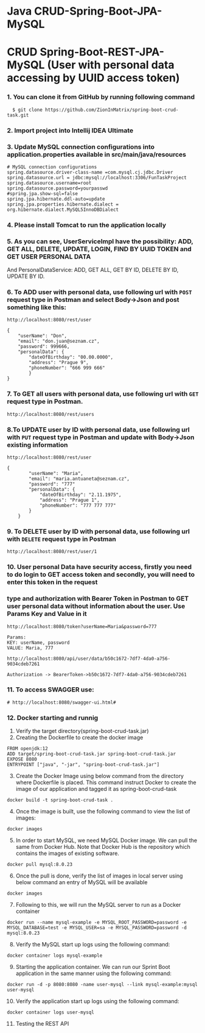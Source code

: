 # Java CRUD-Spring-Boot-JPA-MySQL


# CRUD Spring-Boot-REST-JPA-MySQL (User with personal data accessing by UUID access token)

### 1. You can clone it from GitHub by running following command

```
  $ git clone https://github.com/ZionInMatrix/spring-boot-crud-task.git
```

### 2. Import project into Intellij IDEA Ultimate

### 3. Update MySQL connection configurations into application.properties available in src/main/java/resources

```
# MySQL connection configurations
spring.datasource.driver-class-name =com.mysql.cj.jdbc.Driver
spring.datasource.url = jdbc:mysql://localhost:3306/FunTaskProject
spring.datasource.username=root
spring.datasource.password=yourpasswd
#spring.jpa.show-sql=false
spring.jpa.hibernate.ddl-auto=update
spring.jpa.properties.hibernate.dialect = org.hibernate.dialect.MySQL5InnoDBDialect
```

### 4. Please install Tomcat to run the application locally

### 5. As you can see, UserServiceImpl have the possibility: ADD, GET ALL, DELETE, UPDATE, LOGIN, FIND BY UUID TOKEN and GET USER PERSONAL DATA
And PersonalDataService: ADD, GET ALL, GET BY ID, DELETE BY ID, UPDATE BY ID.

### 6. To ADD user with personal data, use following url with `POST` request type in Postman and select Body->Json and post something like this:

```
http://localhost:8080/rest/user

{
    "userName": "Don",
    "email": "don.juan@seznam.cz",
    "password": 999666,
    "personalData": {
        "dateOfBirthday": "00.00.0000",
        "address": "Prague 9",
        "phoneNumber": "666 999 666"
        }
}
```


### 7. To GET all users with personal data, use following url with `GET` request type in Postman. 

```
http://localhost:8080/rest/users
```

### 8.To UPDATE user by ID with personal data, use following url with `PUT` request type in Postman and update with Body->Json existing information

```
http://localhost:8080/rest/user

{
        "userName": "Maria",
        "email": "maria.antuaneta@seznam.cz",
        "password": "777"
        "personalData": {
            "dateOfBirthday": "2.11.1975",
            "address": "Prague 1",
            "phoneNumber": "777 777 777"
        }
    }
```
### 9. To DELETE user by ID with personal data, use following url with `DELETE` request type in Postman

```
http://localhost:8080/rest/user/1
```
### 10. User personal Data have security access, firstly you need to do login to GET access token and secondly, you will need to enter this token in the request   
### type and authorization with Bearer Token in Postman to GET user personal data without information about the user. Use Params Key and Value in it

```
http://localhost:8080/token?userName=Maria&password=777

Params: 
KEY: userName, password
VALUE: Maria, 777
```
```
http://localhost:8080/api/user/data/b50c1672-7df7-4da0-a756-9034cdeb7261

Authorization -> BearerToken->b50c1672-7df7-4da0-a756-9034cdeb7261
```

### 11. To access SWAGGER use:

```
# http://localhost:8080/swagger-ui.html#
```

### 12. Docker starting and runnig

1. Verify the target directory(spring-boot-crud-task.jar)
2. Creating the Dockerfile to create the docker image

```
FROM openjdk:12
ADD target/spring-boot-crud-task.jar spring-boot-crud-task.jar
EXPOSE 8080
ENTRYPOINT ["java", "-jar", "spring-boot-crud-task.jar"]
```

3. Create the Docker Image using below command from the directory where Dockerfile is placed. This command instruct Docker to create the image of our application and tagged it as spring-boot-crud-task

```
docker build -t spring-boot-crud-task . 
```

4. Once the image is built, use the following command to view the list of images:

```
docker images
```

5. In order to start MySQL, we need MySQL Docker image. We can pull the same from Docker Hub. Note that Docker Hub is the repository which contains the images of existing software.

```
docker pull mysql:8.0.23
```

6. Once the pull is done, verify the list of images in local server using below command an entry of MySQL will be available

```
docker images
```

7. Following to this, we will run the MySQL server to run as a Docker container

```
docker run --name mysql-example -e MYSQL_ROOT_PASSWORD=password -e MYSQL_DATABASE=test -e MYSQL_USER=sa -e MYSQL_PASSWORD=password -d mysql:8.0.23
```

8. Verify the MySQL start up logs using the following command:

```
docker container logs mysql-example
```

9. Starting the application container. We can run our Sprint Boot application in the same manner using the following command:

```
docker run -d -p 8080:8080 -name user-mysql --link mysql-example:mysql user-mysql
```

10. Verify the application start up logs using the following command:

```
docker container logs user-mysql
```

11. Testing the REST API




